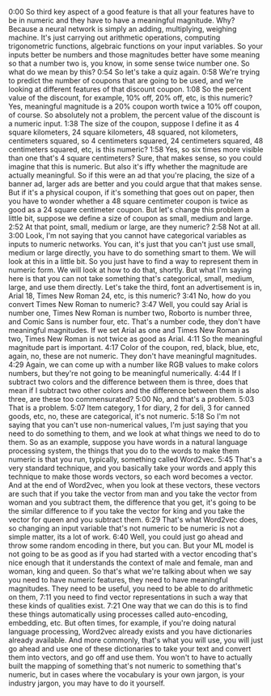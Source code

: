 0:00
So third key aspect of a good feature is that all your features have to be in numeric and they have to have a meaningful magnitude. Why? Because a neural network is simply an adding, multiplying, weighing machine. It's just carrying out arithmetic operations, computing trigonometric functions, algebraic functions on your input variables. So your inputs better be numbers and those magnitudes better have some meaning so that a number two is, you know, in some sense twice number one. So what do we mean by this?
0:54
So let's take a quiz again.
0:58
We're trying to predict the number of coupons that are going to be used, and we're looking at different features of that discount coupon.
1:08
So the percent value of the discount, for example, 10% off, 20% off, etc, is this numeric? Yes, meaningful magnitude is a 20% coupon worth twice a 10% off coupon, of course. So absolutely not a problem, the percent value of the discount is a numeric input.
1:38
The size of the coupon, suppose I define it as 4 square kilometers, 24 square kilometers, 48 squared, not kilometers, centimeters squared, so 4 centimeters squared, 24 centimeters squared, 48 centimeters squared, etc, is this numeric?
1:58
Yes, so six times more visible than one that's 4 square centimeters? Sure, that makes sense, so you could imagine that this is numeric. But also it's iffy whether the magnitude are actually meaningful. So if this were an ad that you're placing, the size of a banner ad, larger ads are better and you could argue that that makes sense. But if it's a physical coupon, if it's something that goes out on paper, then you have to wonder whether a 48 square centimeter coupon is twice as good as a 24 square centimeter coupon. But let's change this problem a little bit, suppose we define a size of coupon as small, medium and large.
2:52
At that point, small, medium or large, are they numeric?
2:58
Not at all.
3:00
Look, I'm not saying that you cannot have categorical variables as inputs to numeric networks. You can, it's just that you can't just use small, medium or large directly, you have to do something smart to them. We will look at this in a little bit. So you just have to find a way to represent them in numeric form. We will look at how to do that, shortly. But what I'm saying here is that you can not take something that's categorical, small, medium, large, and use them directly. Let's take the third, font an advertisement is in, Arial 18, Times New Roman 24, etc, is this numeric?
3:41
No, how do you convert Times New Roman to numeric?
3:47
Well, you could say Arial is number one, Times New Roman is number two, Roborto is number three, and Comic Sans is number four, etc. That's a number code, they don't have meaningful magnitudes. If we set Arial as one and Times New Roman as two, Times New Roman is not twice as good as Arial.
4:11
So the meaningful magnitude part is important.
4:17
Color of the coupon, red, black, blue, etc, again, no, these are not numeric. They don't have meaningful magnitudes.
4:29
Again, we can come up with a number like RGB values to make colors numbers, but they're not going to be meaningful numerically.
4:44
If I subtract two colors and the difference between them is three, does that mean if I subtract two other colors and the difference between them is also three, are these too commensurated?
5:00
No, and that's a problem.
5:03
That is a problem.
5:07
Item category, 1 for diary, 2 for deli, 3 for canned goods, etc, no, these are categorical, it's not numeric.
5:18
So I'm not saying that you can't use non-numerical values, I'm just saying that you need to do something to them, and we look at what things we need to do to them. So as an example, suppose you have words in a natural language processing system, the things that you do to the words to make them numeric is that you run, typically, something called Word2vec.
5:45
That's a very standard technique, and you basically take your words and apply this technique to make those words vectors, so each word becomes a vector. And at the end of Word2vec, when you look at these vectors, these vectors are such that if you take the vector from man and you take the vector from woman and you subtract them, the difference that you get, it's going to be the similar difference to if you take the vector for king and you take the vector for queen and you subtract them.
6:29
That's what Word2vec does, so changing an input variable that's not numeric to be numeric is not a simple matter, its a lot of work.
6:40
Well, you could just go ahead and throw some random encoding in there, but you can. But your ML model is not going to be as good as if you had started with a vector encoding that's nice enough that it understands the context of male and female, man and woman, king and queen. So that's what we're talking about when we say you need to have numeric features, they need to have meaningful magnitudes. They need to be useful, you need to be able to do arithmetic on them,
7:11
you need to find vector representations in such a way that these kinds of qualities exist.
7:21
One way that we can do this is to find these things automatically using processes called auto-encoding, embedding, etc. But often times, for example, if you're doing natural language processing, Word2vec already exists and you have dictionaries already available. And more commonly, that's what you will use, you will just go ahead and use one of these dictionaries to take your text and convert them into vectors, and go off and use them. You won't to have to actually built the mapping of something that's not numeric to something that's numeric, but in cases where the vocabulary is your own jargon, is your industry jargon, you may have to do it yourself. 
